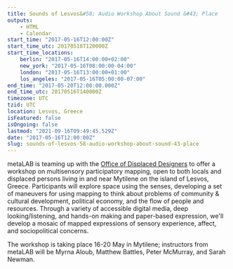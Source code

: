 ```yaml
---
title: Sounds of Lesvos&#58; Audio Workshop About Sound &#43; Place
outputs:
    - HTML
    - Calendar
start_time: "2017-05-16T12:00:00Z"
start_time_utc: 20170516T120000Z
start_time_locations:
    berlin: "2017-05-16T14:00:00+02:00"
    new_york: "2017-05-16T08:00:00-04:00"
    london: "2017-05-16T13:00:00+01:00"
    los_angeles: "2017-05-16T05:00:00-07:00"
end_time: "2017-05-20T12:00:00.000Z"
end_time_utc: 20170516T140000Z
timezone: UTC
tzid: UTC
location: Lesvos, Greece
isFeatured: false
isOngoing: false
lastmod: "2021-09-16T09:49:45.529Z"
date: "2017-05-16T12:00:00Z"
slug: sounds-of-lesvos-58-audio-workshop-about-sound-43-place
---
```

metaLAB is teaming up with the <a href="http://www.displaceddesigners.org/">Office of Displaced Designers</a> to offer a workshop on multisensory participatory mapping, open to both locals and displaced persons living in and near Mytilene on the island of Lesvos, Greece. Participants will explore space using the senses, developing a set of maneuvers for using mapping to think about problems of community & cultural development, political economy, and the flow of people and resources. Through a variety of accessible digital media, deep looking/listening, and hands-on making and paper-based expression, we'll develop a mosaic of mapped expressions of sensory experience, affect, and sociopolitical concerns.

The workshop is taking place 16-20 May in Mytilene; instructors from metaLAB will be Myrna Aloub, Matthew Battles, Peter McMurray, and Sarah Newman.